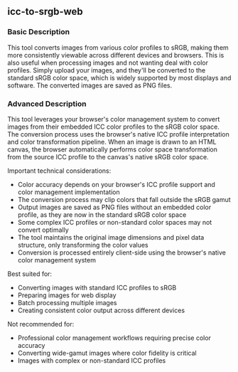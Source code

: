 ## icc-to-srgb-web

### Basic Description
This tool converts images from various color profiles to sRGB, making them more consistently viewable across different devices and browsers. This is also useful when processing images and not wanting deal with color profiles. Simply upload your images, and they'll be converted to the standard sRGB color space, which is widely supported by most displays and software. The converted images are saved as PNG files.

### Advanced Description
This tool leverages your browser's color management system to convert images from their embedded ICC color profiles to the sRGB color space. The conversion process uses the browser's native ICC profile interpretation and color transformation pipeline. When an image is drawn to an HTML canvas, the browser automatically performs color space transformation from the source ICC profile to the canvas's native sRGB color space.

Important technical considerations:
- Color accuracy depends on your browser's ICC profile support and color management implementation
- The conversion process may clip colors that fall outside the sRGB gamut
- Output images are saved as PNG files without an embedded color profile, as they are now in the standard sRGB color space
- Some complex ICC profiles or non-standard color spaces may not convert optimally
- The tool maintains the original image dimensions and pixel data structure, only transforming the color values
- Conversion is processed entirely client-side using the browser's native color management system

Best suited for:
- Converting images with standard ICC profiles to sRGB
- Preparing images for web display
- Batch processing multiple images
- Creating consistent color output across different devices

Not recommended for:
- Professional color management workflows requiring precise color accuracy
- Converting wide-gamut images where color fidelity is critical
- Images with complex or non-standard ICC profiles